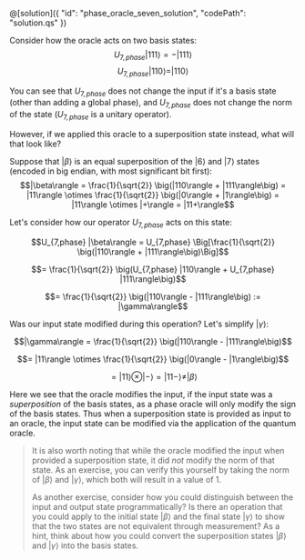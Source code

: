 @[solution]({
    "id": "phase_oracle_seven_solution",
    "codePath": "solution.qs"
})

Consider how the oracle acts on two basis states:
$$U_{7,phase} |111\rangle = -|111\rangle$$
$$U_{7,phase} |110\rangle = |110\rangle$$

You can see that $U_{7,phase}$ does not change the input if it's a basis state (other than adding a global phase), and $U_{7,phase}$ does not change the norm of the state ($U_{7,phase}$ is a unitary operator).  

However, if we applied this oracle to a superposition state instead, what will that look like?

Suppose that $|\beta\rangle$ is an equal superposition of the $|6\rangle$ and $|7\rangle$ states (encoded in big endian, with most significant bit first): 
$$|\beta\rangle = \frac{1}{\sqrt{2}} \big(|110\rangle + |111\rangle\big) = |11\rangle \otimes \frac{1}{\sqrt{2}} \big(|0\rangle + |1\rangle\big) = |11\rangle \otimes |+\rangle = |11+\rangle$$

Let's consider how our operator $U_{7,phase}$ acts on this state:

$$U_{7,phase} |\beta\rangle = U_{7,phase} \Big[\frac{1}{\sqrt{2}} \big(|110\rangle + |111\rangle\big)\Big]$$

$$= \frac{1}{\sqrt{2}} \big(U_{7,phase} |110\rangle + U_{7,phase} |111\rangle\big)$$

$$= \frac{1}{\sqrt{2}} \big(|110\rangle - |111\rangle\big) := |\gamma\rangle$$

Was our input state modified during this operation? Let's simplify $|\gamma\rangle$:

$$|\gamma\rangle = \frac{1}{\sqrt{2}} \big(|110\rangle - |111\rangle\big)$$

$$= |11\rangle \otimes \frac{1}{\sqrt{2}} \big(|0\rangle - |1\rangle\big)$$

$$= |11\rangle \otimes |-\rangle = |11-\rangle \neq |\beta\rangle$$

Here we see that the oracle modifies the input, if the input state was a *superposition* of the basis states, as a phase oracle will only modify the sign of the basis states.  Thus when a superposition state is provided as input to an oracle, the input state can be modified via the application of the quantum oracle.

> It is also worth noting that while the oracle modified the input when provided a superposition state, it did *not* modify the norm of that state.  As an exercise, you can verify this yourself by taking the norm of $|\beta\rangle$ and $|\gamma\rangle$, which both will result in a value of $1$.
>
> As another exercise, consider how you could distinguish between the input and output state programmatically?  Is there an operation that you could apply to the initial state $|\beta\rangle$ and the final state $|\gamma\rangle$ to show that the two states are not equivalent through measurement?  As a hint, think about how you could convert the superposition states $|\beta\rangle$ and $|\gamma\rangle$ into the basis states.
